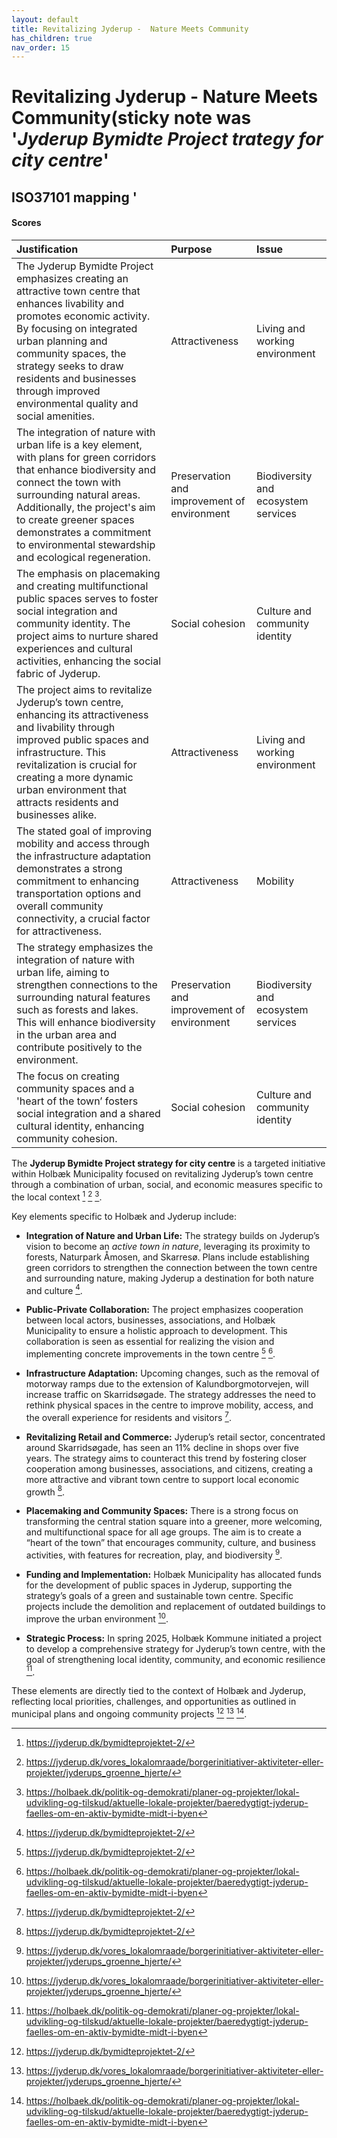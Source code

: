 ```yaml
---
layout: default
title: Revitalizing Jyderup -  Nature Meets Community
has_children: true
nav_order: 15
---
```




# Revitalizing Jyderup -  Nature Meets Community(sticky note was '_Jyderup Bymidte Project trategy for city centre_' 

## ISO37101 mapping '

#### Scores

| Justification                                                                                                                                                                                                                                                                                                          | Purpose                                     | Issue                               |
|:-----------------------------------------------------------------------------------------------------------------------------------------------------------------------------------------------------------------------------------------------------------------------------------------------------------------------|:--------------------------------------------|:------------------------------------|
| The Jyderup Bymidte Project emphasizes creating an attractive town centre that enhances livability and promotes economic activity. By focusing on integrated urban planning and community spaces, the strategy seeks to draw residents and businesses through improved environmental quality and social amenities.     | Attractiveness                              | Living and working environment      |
| The integration of nature with urban life is a key element, with plans for green corridors that enhance biodiversity and connect the town with surrounding natural areas. Additionally, the project's aim to create greener spaces demonstrates a commitment to environmental stewardship and ecological regeneration. | Preservation and improvement of environment | Biodiversity and ecosystem services |
| The emphasis on placemaking and creating multifunctional public spaces serves to foster social integration and community identity. The project aims to nurture shared experiences and cultural activities, enhancing the social fabric of Jyderup.                                                                     | Social cohesion                             | Culture and community identity      |
| The project aims to revitalize Jyderup’s town centre, enhancing its attractiveness and livability through improved public spaces and infrastructure. This revitalization is crucial for creating a more dynamic urban environment that attracts residents and businesses alike.                                        | Attractiveness                              | Living and working environment      |
| The stated goal of improving mobility and access through the infrastructure adaptation demonstrates a strong commitment to enhancing transportation options and overall community connectivity, a crucial factor for attractiveness.                                                                                   | Attractiveness                              | Mobility                            |
| The strategy emphasizes the integration of nature with urban life, aiming to strengthen connections to the surrounding natural features such as forests and lakes. This will enhance biodiversity in the urban area and contribute positively to the environment.                                                      | Preservation and improvement of environment | Biodiversity and ecosystem services |
| The focus on creating community spaces and a 'heart of the town’ fosters social integration and a shared cultural identity, enhancing community cohesion.                                                                                                                                                              | Social cohesion                             | Culture and community identity      |

The **Jyderup Bymidte Project strategy for city centre** is a targeted initiative within Holbæk Municipality focused on revitalizing Jyderup’s town centre through a combination of urban, social, and economic measures specific to the local context [^1] [^2] [^3].

Key elements specific to Holbæk and Jyderup include:

- **Integration of Nature and Urban Life:** The strategy builds on Jyderup’s vision to become an *active town in nature*, leveraging its proximity to forests, Naturpark Åmosen, and Skarresø. Plans include establishing green corridors to strengthen the connection between the town centre and surrounding nature, making Jyderup a destination for both nature and culture [^1].

- **Public-Private Collaboration:** The project emphasizes cooperation between local actors, businesses, associations, and Holbæk Municipality to ensure a holistic approach to development. This collaboration is seen as essential for realizing the vision and implementing concrete improvements in the town centre [^1] [^3].

- **Infrastructure Adaptation:** Upcoming changes, such as the removal of motorway ramps due to the extension of Kalundborgmotorvejen, will increase traffic on Skarridsøgade. The strategy addresses the need to rethink physical spaces in the centre to improve mobility, access, and the overall experience for residents and visitors [^1].

- **Revitalizing Retail and Commerce:** Jyderup’s retail sector, concentrated around Skarridsøgade, has seen an 11% decline in shops over five years. The strategy aims to counteract this trend by fostering closer cooperation among businesses, associations, and citizens, creating a more attractive and vibrant town centre to support local economic growth [^1].

- **Placemaking and Community Spaces:** There is a strong focus on transforming the central station square into a greener, more welcoming, and multifunctional space for all age groups. The aim is to create a “heart of the town” that encourages community, culture, and business activities, with features for recreation, play, and biodiversity [^2].

- **Funding and Implementation:** Holbæk Municipality has allocated funds for the development of public spaces in Jyderup, supporting the strategy’s goals of a green and sustainable town centre. Specific projects include the demolition and replacement of outdated buildings to improve the urban environment [^2].

- **Strategic Process:** In spring 2025, Holbæk Kommune initiated a project to develop a comprehensive strategy for Jyderup’s town centre, with the goal of strengthening local identity, community, and economic resilience [^3].

These elements are directly tied to the context of Holbæk and Jyderup, reflecting local priorities, challenges, and opportunities as outlined in municipal plans and ongoing community projects [^1] [^2] [^3].

[^1]: https://jyderup.dk/bymidteprojektet-2/
[^2]: https://jyderup.dk/vores_lokalomraade/borgerinitiativer-aktiviteter-eller-projekter/jyderups_groenne_hjerte/
[^3]: https://holbaek.dk/politik-og-demokrati/planer-og-projekter/lokal-udvikling-og-tilskud/aktuelle-lokale-projekter/baeredygtigt-jyderup-faelles-om-en-aktiv-bymidte-midt-i-byen